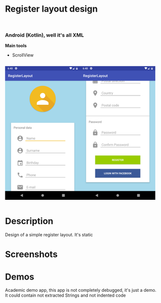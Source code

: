 
<h1>Register layout design</h1><br>
<h3>Android (Kotlin), well it's all XML</h3>
<b>Main tools</b>
<ul>
<li>ScrollView</li>
</ul>

<p style="display:inline-flex">
<img width = '49%' src='device-2019-02-05-124030.png'/>
<img  width = '49%' src='device-2019-02-05-124056.png'/>
</p>

<h1>Description</h1>
<p>Design of a simple register layout. It's static</p>

<h1>Screenshots</h1>




<h1>Demos</h1>
<p>Academic demo app, this app is not completely debugged, it's just a demo. It could contain not extracted Strings and not indented code</p>


